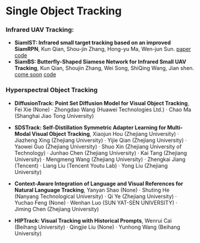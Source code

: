 # Single Object Tracking



### Infrared UAV Tracking: 


* **SiamIST: Infrared small target tracking based on an improved SiamRPN**, Kun Qian, Shou-jin Zhang, Hong-yu Ma, Wen-jun Sun. [paper](https://www.sciencedirect.com/science/article/pii/S135044952300378X/pdfft?md5=2088f566bf3ace7d435ad877dcde7042&pid=1-s2.0-S135044952300378X-main.pdf) [code](https://github.com/JayChou-z/SiamIST)
* **SiamBS: Butterfly-Shaped Siamese Network for Infrared Small UAV Tracking**, Kun Qian, Shoujin Zhang, Wei Song, ShiQing Wang, Jian shen. [come soon]() [code](https://github.com/JayChou-z/SiamBS)

### Hyperspectral Object Tracking


* **DiffusionTrack: Point Set Diffusion Model for Visual Object Tracking**,
  Fei Xie (None) · Zhongdao Wang (Huawei Technologies Ltd.) · Chao Ma (Shanghai Jiao Tong University)

* **SDSTrack: Self-Distillation Symmetric Adapter Learning for Multi-Modal Visual Object Tracking**,
  Xiaojun Hou (Zhejiang University) · Jiazheng Xing (Zhejiang University) · Yijie Qian (Zhejiang University) · Yaowei Guo (Zhejiang University) · Shuo Xin (Zhejiang University of Technology) · Junhao Chen (Zhejiang University) · Kai Tang (Zhejiang University) · Mengmeng Wang (Zhejiang University) · Zhengkai Jiang (Tencent) · Liang Liu (Tencent Youtu Lab) · Yong Liu (Zhejiang University)

* **Context-Aware Integration of Language and Visual References for Natural Language Tracking**,
  Yanyan Shao (None) · Shuting He (Nanyang Technological University) · Qi Ye (Zhejiang University) · Yuchao Feng (None) · Wenhan Luo (SUN YAT-SEN UNIVERSITY) · Jiming Chen (Zhejiang University)

* **HIPTrack: Visual Tracking with Historical Prompts**,
  Wenrui Cai (Beihang University) · Qingjie Liu (None) · Yunhong Wang (Beihang University)
